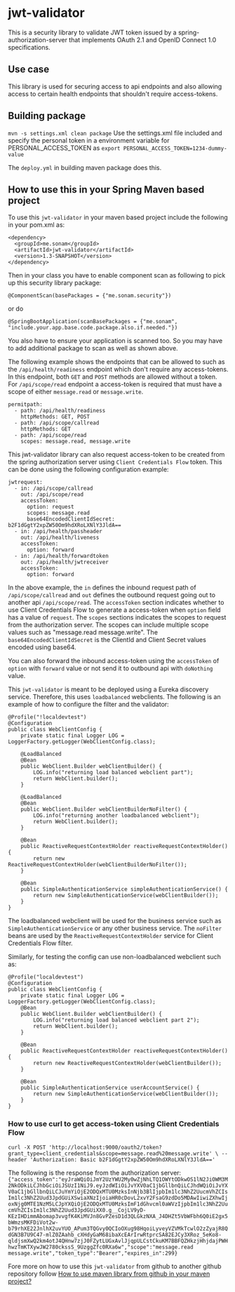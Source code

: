 # jwt-validator
This is a security library to validate JWT token issued by a spring-authorization-server that implements OAuth 2.1 and OpenID Connect 1.0 specifications.

## Use case
This library is used for securing access to api endpoints and also allowing access to certain health endpoints that shouldn't require access-tokens.

 ## Building package
 `mvn -s settings.xml clean package`
 Use the settings.xml file included and specify the personal token in a environment variable for PERSONAL_ACCESS_TOKEN as `export PERSONAL_ACCESS_TOKEN=1234-dummy-value`
 
 The `deploy.yml` in building maven package does this.
 
## How to use this in your Spring Maven based project
To use this `jwt-validator` in your maven based project include the following in your pom.xml as:
```
<dependency>
  <groupId>me.sonam</groupId>
  <artifactId>jwt-validator</artifactId>
  <version>1.3-SNAPSHOT</version>
</dependency>
```

Then in your class you have to enable component scan as following to pick up this security library package:

``` 
@ComponentScan(basePackages = {"me.sonam.security"})
```

or do

```
@SpringBootApplication(scanBasePackages = {"me.sonam", "include.your.app.base.code.package.also.if.needed."})
```

You also have to ensure your application is scanned too.  So you may have to add additional package to scan as well as shown above.

The following example shows the endpoints that can be allowed to such as the
`/api/health/readiness` endpoint which don't require any access-tokens.  In this endpoint, both `GET` and `POST` methods are allowed without a token.  
For `/api/scope/read` endpoint a access-token is required that must have a scope of either
`message.read` or `message.write`.

```
permitpath:
  - path: /api/health/readiness
    httpMethods: GET, POST
  - path: /api/scope/callread
    httpMethods: GET
  - path: /api/scope/read
    scopes: message.read, message.write    
```

This jwt-validator library can also request access-token to be created from the spring authorization server using `Client Credentials Flow` token.  This can be done
using the following configuration example:

```
jwtrequest:
  - in: /api/scope/callread
    out: /api/scope/read
    accessToken:
      option: request
      scopes: message.read
      base64EncodedClientIdSecret: b2F1dGgtY2xpZW50Om9hdXRoLXNlY3JldA==
  - in: /api/health/passheader
    out: /api/health/liveness
    accessToken:
      option: forward
  - in: /api/health/forwardtoken
    out: /api/health/jwtreceiver
    accessToken:
      option: forward
```
In the above example, the `in` defines the inbound request path of `/api/scope/callread` and `out` defines the outbound request going out to another api `/api/scope/read`. The `accessToken` section indicates whether to use Client Credentials Flow to generate a access-token when `option` field has a value of `request`.  The `scopes` sections indicates the scopes to request from the authorization server.  The scopes can include multiple scope values such as "message.read message.write".
The `base64EncodedClientIdSecret` is the ClientId and Client Secret values encoded using base64.

You can also forward the inbound access-token using the `accessToken` of `option` with `forward` value or not send it to outbound api with `doNothing` value.

This `jwt-validator` is meant to be deployed using a Eureka discovery service.  Therefore, this uses `loadbalanced` webclients.  The following is an example of how to configure the filter and the validator:
```
@Profile("!localdevtest")
@Configuration
public class WebClientConfig {
    private static final Logger LOG = LoggerFactory.getLogger(WebClientConfig.class);
    
    @LoadBalanced
    @Bean
    public WebClient.Builder webClientBuilder() {
        LOG.info("returning load balanced webclient part");
        return WebClient.builder();
    }
    
    @LoadBalanced
    @Bean
    public WebClient.Builder webClientBuilderNoFilter() {
        LOG.info("returning another loadbalanced webclient");
        return WebClient.builder();
    }

    @Bean
    public ReactiveRequestContextHolder reactiveRequestContextHolder() {
        return new ReactiveRequestContextHolder(webClientBuilderNoFilter());
    }

    @Bean
    public SimpleAuthenticationService simpleAuthenticationService() {
        return new SimpleAuthenticationService(webClientBuilder());
    }
}
```
The loadbalanced webclient will be used for the business service such as `SimpleAuthenticationService` or any other business service.  The `noFilter` beans are used by the `ReactiveRequestContextHolder` service for Client Credentials Flow filter.

Similarly, for testing the config can use non-loadbalanced webclient such as:
```
@Profile("localdevtest")
@Configuration
public class WebClientConfig {
    private static final Logger LOG = LoggerFactory.getLogger(WebClientConfig.class);
    @Bean
    public WebClient.Builder webClientBuilder() {
        LOG.info("returning load balanced webclient part 2");
        return WebClient.builder();
    }

    @Bean
    public ReactiveRequestContextHolder reactiveRequestContextHolder() {
        return new ReactiveRequestContextHolder(webClientBuilder());
    }

    @Bean
    public SimpleAuthenticationService userAccountService() {
        return new SimpleAuthenticationService(webClientBuilder());
    }
}
```

### How to use curl to get access-token using Client Credentials Flow
`curl -X POST 'http://localhost:9000/oauth2/token?grant_type=client_credentials&scope=message.read%20message.write' \
--header 'Authorization: Basic b2F1dGgtY2xpZW50Om9hdXRoLXNlY3JldA=='`


The following is the response from the authorization server:
`
{"access_token":"eyJraWQiOiJmY2UzYWU2My0wZjNhLTQ1OWYtODkwOS1lN2JiOWM3M2NkODkiLCJhbGciOiJSUzI1NiJ9.eyJzdWIiOiJvYXV0aC1jbGllbnQiLCJhdWQiOiJvYXV0aC1jbGllbnQiLCJuYmYiOjE2ODQxMTU0MzksInNjb3BlIjpbIm1lc3NhZ2UucmVhZCIsIm1lc3NhZ2Uud3JpdGUiXSwiaXNzIjoiaHR0cDovL2xvY2FsaG9zdDo5MDAwIiwiZXhwIjoxNjg0MTE1NzM5LCJpYXQiOjE2ODQxMTU0MzksImF1dGhvcml0aWVzIjpbIm1lc3NhZ2UucmVhZCIsIm1lc3NhZ2Uud3JpdGUiXX0.g__CojLV9yD-KEzIHDimmAbomap3vvgfK4KiMVJn8GvPZesD1d3QLGkzNXA_J4DHZt5VbWFbh6Q0iE2gx5bWmzsMKFDiVot2w-b79rhXE22JnlhX2uvYUO_APum3TQGvy0QCIoOXug98HqoiLyveyVZVMkTcwlO2zZyajR8QdGN3B7U9C47-mlZ0ZAahb_cXHdyGaM68ibaXcEArIrwRtprcSA82EJCy3XRoz_5eKo8-qldjsmXwQ2km4otJ4QHnw7zjJ0FZytLUGxAvlJjqpULCstCkuKM7BBFQZHkzjHhjdajPWHhwzTmKTXywJW2780ckssS_9UzggZfc0RXa6w","scope":"message.read message.write","token_type":"Bearer","expires_in":299}`



Fore more on how to use this `jwt-validator` from github to another github repository follow [How to use maven library from github in your maven project?](https://sonamsamdupkhangsar.github.io/pulling-down-github-maven-library/)

